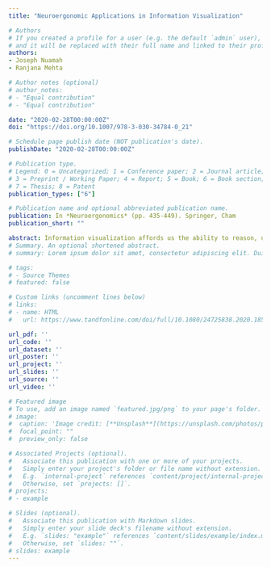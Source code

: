 ```yaml
---
title: "Neuroergonomic Applications in Information Visualization"

# Authors
# If you created a profile for a user (e.g. the default `admin` user), write the username (folder name) here 
# and it will be replaced with their full name and linked to their profile.
authors:
- Joseph Nuamah
- Ranjana Mehta

# Author notes (optional)
# author_notes:
# - "Equal contribution"
# - "Equal contribution"

date: "2020-02-28T00:00:00Z" 
doi: "https://doi.org/10.1007/978-3-030-34784-0_21"

# Schedule page publish date (NOT publication's date).
publishDate: "2020-02-28T00:00:00Z"

# Publication type.
# Legend: 0 = Uncategorized; 1 = Conference paper; 2 = Journal article;
# 3 = Preprint / Working Paper; 4 = Report; 5 = Book; 6 = Book section;
# 7 = Thesis; 8 = Patent
publication_types: ["6"]

# Publication name and optional abbreviated publication name.
publication: In *Neuroergonomics* (pp. 435-449). Springer, Cham
publication_short: ""

abstract: Information visualization affords us the ability to reason, understand, and gain insight into data. Traditional behavioral and subjective methods of evaluating visualizations are inadequate. Neuroergonomic techniques can be used to complement traditional evaluation methods by assessing noninvasively and unobtrusively participants’ working memory as they engage with the information visualization. In this chapter, we discuss information visualization techniques with an emphasis on evaluating visualizations from a cognitive load perspective. In particular, we review noninvasive functional brain monitoring techniques—electroencephalography (EEG) and functional near-infrared spectroscopy (fNIRS)—and how they have been used in information visualization research. Both measures of neural activity and task-related performance measures can be combined in a manner that enables the relationship between neural activity and performance to be quantified in terms of efficiency. In this chapter, we discuss visual efficiency, a neuroergonomic metric of information visualization. Finally, we review neuroadaptive interfaces—interfaces that modify their functionality in response to changes in the operator’s cognitive state and needs.
# Summary. An optional shortened abstract.
# summary: Lorem ipsum dolor sit amet, consectetur adipiscing elit. Duis posuere tellus ac convallis placerat. Proin tincidunt magna sed ex sollicitudin condimentum.

# tags:
# - Source Themes
# featured: false

# Custom links (uncomment lines below)
# links:
# - name: HTML
#   url: https://www.tandfonline.com/doi/full/10.1080/24725838.2020.1855272?casa_token=168ZfRqGyj0AAAAA%3Ah0JV_DKzCQSRIgJwncol0jZkudpPmXXu6UZ7U12LUrVK6Pn-c61JtH5dCtYw1alGA2rlIsnr1sBFbQ

url_pdf: ''
url_code: ''
url_dataset: ''
url_poster: ''
url_project: ''
url_slides: ''
url_source: ''
url_video: ''

# Featured image
# To use, add an image named `featured.jpg/png` to your page's folder. 
# image:
#  caption: 'Image credit: [**Unsplash**](https://unsplash.com/photos/pLCdAaMFLTE)'
#  focal_point: ""
#  preview_only: false

# Associated Projects (optional).
#   Associate this publication with one or more of your projects.
#   Simply enter your project's folder or file name without extension.
#   E.g. `internal-project` references `content/project/internal-project/index.md`.
#   Otherwise, set `projects: []`.
# projects:
# - example

# Slides (optional).
#   Associate this publication with Markdown slides.
#   Simply enter your slide deck's filename without extension.
#   E.g. `slides: "example"` references `content/slides/example/index.md`.
#   Otherwise, set `slides: ""`.
# slides: example
---
```

